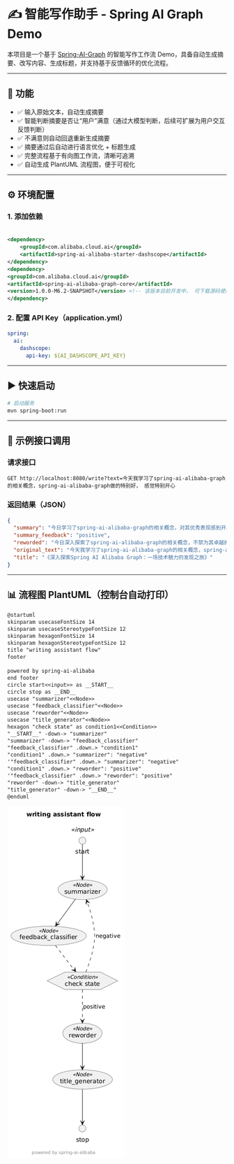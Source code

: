 # ✍️ 智能写作助手 - Spring AI Graph Demo

本项目是一个基于 [Spring-AI-Graph](https://github.com/alibaba/spring-ai-alibaba/tree/main/spring-ai-alibaba-graph)
的智能写作工作流 Demo，具备自动生成摘要、改写内容、生成标题，并支持基于反馈循环的优化流程。

---

## 🚀 功能

- ✅ 输入原始文本，自动生成摘要
- ✅ 智能判断摘要是否让“用户”满意（通过大模型判断，后续可扩展为用户交互反馈判断）
- ✅ 不满意则自动回退重新生成摘要
- ✅ 摘要通过后自动进行语言优化 + 标题生成
- ✅ 完整流程基于有向图工作流，清晰可追溯
- ✅ 自动生成 PlantUML 流程图，便于可视化

---

## ⚙️ 环境配置

### 1. 添加依赖

```xml

<dependency>
    <groupId>com.alibaba.cloud.ai</groupId>
    <artifactId>spring-ai-alibaba-starter-dashscope</artifactId>
</dependency>
<dependency>
<groupId>com.alibaba.cloud.ai</groupId>
<artifactId>spring-ai-alibaba-graph-core</artifactId>
<version>1.0.0-M6.2-SNAPSHOT</version> <!-- 该版本目前开发中， 可下载源码使用 -->
</dependency>
```

### 2. 配置 API Key（application.yml）

```yaml
spring:
  ai:
    dashscope:
      api-key: ${AI_DASHSCOPE_API_KEY}
```

---

## ▶️ 快速启动

```bash
# 启动服务
mvn spring-boot:run
```

---

## 🧪 示例接口调用

### 请求接口

```
GET http://localhost:8080/write?text=今天我学习了spring-ai-alibaba-graph的相关概念，spring-ai-alibaba-graph做的特别好， 感觉特别开心
```

### 返回结果（JSON）

```json
{
  "summary": "今日学习了spring-ai-alibaba-graph的相关概念，对其优秀表现感到开心。",
  "summary_feedback": "positive",
  "reworded": "今日深入探索了spring-ai-alibaba-graph的相关概念，不禁为其卓越的表现而感到由衷欣喜。这一学习旅程不仅充实了我的知识库，更让我领略到这一技术的独特魅力与无限潜力。",
  "original_text": "今天我学习了spring-ai-alibaba-graph的相关概念，spring-ai-alibaba-graph做的特别好， 感觉特别开心",
  "title": "《深入探索Spring AI Alibaba Graph：一场技术魅力的发现之旅》"
}
```

---

## 📊 流程图 PlantUML（控制台自动打印）

```plantuml
@startuml
skinparam usecaseFontSize 14
skinparam usecaseStereotypeFontSize 12
skinparam hexagonFontSize 14
skinparam hexagonStereotypeFontSize 12
title "writing assistant flow"
footer

powered by spring-ai-alibaba
end footer
circle start<<input>> as __START__
circle stop as __END__
usecase "summarizer"<<Node>>
usecase "feedback_classifier"<<Node>>
usecase "reworder"<<Node>>
usecase "title_generator"<<Node>>
hexagon "check state" as condition1<<Condition>>
"__START__" -down-> "summarizer"
"summarizer" -down-> "feedback_classifier"
"feedback_classifier" .down.> "condition1"
"condition1" .down.> "summarizer": "negative"
'"feedback_classifier" .down.> "summarizer": "negative"
"condition1" .down.> "reworder": "positive"
'"feedback_classifier" .down.> "reworder": "positive"
"reworder" -down-> "title_generator"
"title_generator" -down-> "__END__"
@enduml
```

![img.png](img.png)


